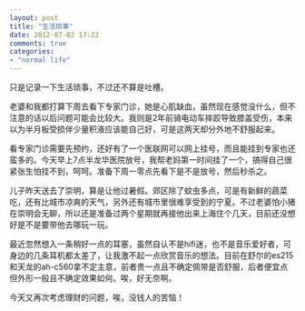 ```yaml
---
layout: post
title: "生活琐事"
date: 2012-07-02 17:22
comments: true
categories: 
- "normal life"
---
```

只是记录一下生活琐事，不过还不算是吐槽。

老婆和我都打算下周去看下专家门诊，她是心肌缺血，虽然现在感觉没什么，但不注意的话以后问题可能会比较大。我则是2年前骑电动车摔跤导致膝盖受伤，本来以为半月板受损伴少量积液应该能自己好，可是这两天却分外地不舒服起来。

看专家门诊需要先预约，还好有了一个医联网可以网上挂号，而且能挂到专家也还蛮多的。今天早上7点半龙华医院放号，我帮老妈第一时间挂了一个，搞得自己很紧张生怕挂不到，呵呵。准备下周一零点先看下是不是放号，然后秒杀之。

儿子昨天送去了崇明，算是让他过暑假。郊区除了蚊虫多点，可是有新鲜的蔬菜吃，还有比城市凉爽的天气，另外还有城市里很难享受到的宁夏。不过老婆怕小猪在崇明会无聊，所以还是准备过两个星期就再接他出来上海住个几天，目前还没想好是不是要带他去哪玩一玩。

最近忽然想入一条稍好一点的耳塞，虽然自认不是hifi迷，也不是音乐爱好者，可身边的几条耳机都太差了，让我激不起一点欣赏音乐的想法。目前在舒尔的es215和天龙的ah-c560拿不定主意，前者贵一点且不确定佩带是否舒服，后者便宜点但外形一般且不确定效果如何。唉，好无奈啊。

今天又再次考虑理财的问题，唉，没钱人的苦恼！
